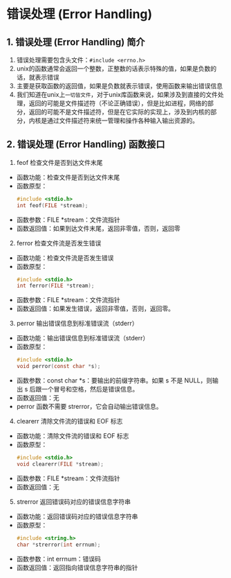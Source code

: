 ﻿# 错误处理 (Error Handling)

## 1. 错误处理 (Error Handling) 简介

1. 错误处理需要包含头文件：`#include <errno.h>`
2. unix的函数通常会返回一个整数，正整数的话表示特殊的值，如果是负数的话，就表示错误
3. 主要是获取函数的返回值，如果是负数就表示错误，使用函数来输出错误信息
4. 我们知道在unix上`一切皆文件`，对于unix库函数来说，如果涉及到直接的文件处理，返回的可能是文件描述符（不论正确错误），但是比如进程，网络的部分，返回的可能不是文件描述符，但是在它实际的实现上，涉及到内核的部分，内核是通过文件描述符来统一管理和操作各种输入输出资源的。

## 2. 错误处理 (Error Handling) 函数接口

1. feof 检查文件是否到达文件末尾
+ 函数功能：检查文件是否到达文件末尾
+ 函数原型：
    ```c
    #include <stdio.h>
    int feof(FILE *stream);
    ```
+ 函数参数：FILE *stream：文件流指针
+ 函数返回值：如果到达文件末尾，返回非零值，否则，返回零

2. ferror 检查文件流是否发生错误
+ 函数功能：检查文件流是否发生错误
+ 函数原型：
    ```c
    #include <stdio.h>
    int ferror(FILE *stream);
    ```
+ 函数参数：FILE *stream：文件流指针
+ 函数返回值：如果发生错误，返回非零值，否则，返回零。

3. perror 输出错误信息到标准错误流（stderr）
+ 函数功能：输出错误信息到标准错误流（stderr）
+ 函数原型：
    ```c
    #include <stdio.h>
    void perror(const char *s);
    ```
+ 函数参数：const char *s：要输出的前缀字符串。如果 s 不是 NULL，则输出 s 后跟一个冒号和空格，然后是错误信息。
+ 函数返回值：无
+ perror 函数不需要 strerror，它会自动输出错误信息。

4. clearerr 清除文件流的错误和 EOF 标志
+ 函数功能：清除文件流的错误和 EOF 标志
+ 函数原型：
    ```c
    #include <stdio.h>
    void clearerr(FILE *stream);
    ```
+ 函数参数：FILE *stream：文件流指针
+ 函数返回值：无

5. strerror 返回错误码对应的错误信息字符串
+ 函数功能：返回错误码对应的错误信息字符串
+ 函数原型：
    ```c
    #include <string.h>
    char *strerror(int errnum);
    ```
+ 函数参数：int errnum：错误码
+ 函数返回值：返回指向错误信息字符串的指针